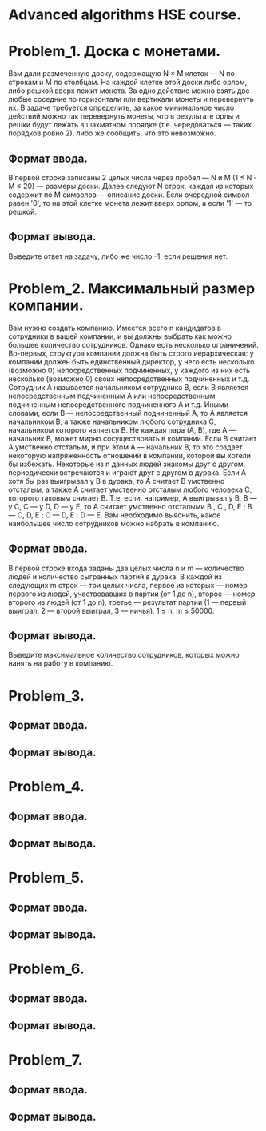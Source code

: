 # Advanced algorithms HSE course.

# Problem_1. Доска с монетами.
Вам дали размеченную доску, содержащую N × M клеток — N по строкам и M по столбцам. На каждой клетке этой доски либо орлом, либо решкой вверх лежит монета. За одно действие можно взять две любые соседние по горизонтали или вертикали монеты и перевернуть их. В задаче требуется определить, за какое минимальное число действий можно так перевернуть монеты, что в результате орлы и решки будут лежать в шахматном порядке (т.е. чередоваться — таких порядков ровно 2), либо же сообщить, что это невозможно.
## Формат ввода.
В первой строке записаны 2 целых числа через пробел — N и M (1 ≤ N ⋅ M ≤ 20) — размеры доски. Далее следуют N строк, каждая из которых содержит по M символов — описание доски. Если очередной символ равен '0', то на этой клетке монета лежит вверх орлом, а если '1' — то решкой.
## Формат вывода.
Выведите ответ на задачу, либо же число -1, если решения нет.

#
#
#

# Problem_2. Максимальный размер компании.
Вам нужно создать компанию. Имеется всего n кандидатов в сотрудники в вашей компании, и вы должны выбрать как можно большее количество сотрудников. Однако есть несколько ограничений. Во-первых, структура компании должна быть строго иерархическая: у компании должен быть единственный директор, у него есть несколько (возможно 0) непосредственных подчиненных, у каждого из них есть несколько (возможно 0) своих непосредственных подчиненных и т.д.
Сотрудник A называется начальником сотрудника B, если B является непосредственным подчиненным A или непосредственным подчиненным непосредственного подчиненного A и т.д. Иными словами, если B — непосредственный подчиненный A, то A является начальником B, а также начальником любого сотрудника C, начальником которого является B. Не каждая пара (A, B), где A — начальник B, может мирно сосуществовать в компании. Если 
B считает A умственно отсталым, и при этом A — начальник B, то это создает некоторую напряженность отношений в компании, которой вы хотели бы избежать. 
Некоторые из n данных людей знакомы друг с другом, периодически встречаются и играют друг с другом в дурака. Если A хотя бы раз выигрывал у B в дурака, то A считает B умственно отсталым, а также A считает умственно отсталым любого человека C, которого таковым считает B. Т.е. если, например, A выигрывал у B, B — у C, C — у D, D — у E, то A считает умственно отсталыми B , C , D, E ; B — C, D, E ; C — D, E ; D — E.
Вам необходимо выяснить, какое наибольшее число сотрудников можно набрать в компанию.
## Формат ввода.
В первой строке входа заданы два целых числа n и m — количество людей и количество сыгранных партий в дурака. В каждой из следующих m строк — три целых числа, первое из которых — номер первого из людей, участвовавших в партии (от 1 до n), второе — номер второго из людей (от 1 до n), третье — результат партии (1 — первый выиграл, 2 — второй выиграл, 3 — ничья). 1 ≤ n, m ≤ 50000.
## Формат вывода.
Выведите максимальное количество сотрудников, которых можно нанять на работу в компанию.
#
#
#
# Problem_3. 
## Формат ввода.
## Формат вывода.

# Problem_4. 
## Формат ввода.
## Формат вывода.

# Problem_5. 
## Формат ввода.
## Формат вывода.

# Problem_6. 
## Формат ввода.
## Формат вывода.

# Problem_7. 
## Формат ввода.
## Формат вывода.

